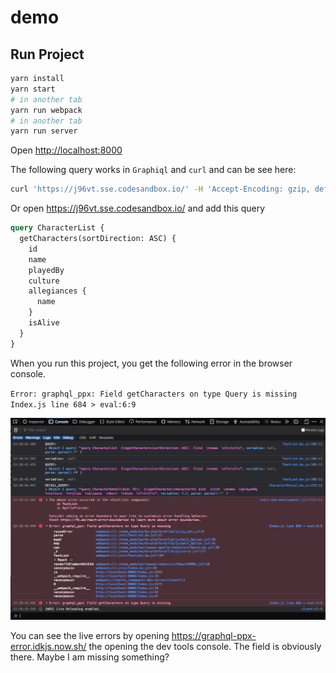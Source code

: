 # demo

## Run Project

```sh
yarn install
yarn start
# in another tab
yarn run webpack
# in another tab
yarn run server
```

Open <http://localhost:8000>

The following query works in `Graphiql` and `curl` and can be see here:

```bash
curl 'https://j96vt.sse.codesandbox.io/' -H 'Accept-Encoding: gzip, deflate, br' -H 'Content-Type: application/json' -H 'Accept: application/json' -H 'Connection: keep-alive' -H 'DNT: 1' -H 'Origin: https://j96vt.sse.codesandbox.io' --data-binary '{"query":"# Write your query or mutation here\nquery CharacterList {\n  getCharacters(sortDirection: ASC) {\n    id\n    name\n    playedBy\n    culture\n    allegiances {\n      name\n    }\n    isAlive\n  }\n}"}' --compressed
```

Or open <https://j96vt.sse.codesandbox.io/> and add this query

```graphql
query CharacterList {
  getCharacters(sortDirection: ASC) {
    id
    name
    playedBy
    culture
    allegiances {
      name
    }
    isAlive
  }
}
```

When you run this project, you get the following error in the browser console.

`Error: graphql_ppx: Field getCharacters on type Query is missing Index.js line 684 > eval:6:9`

![browse-console-image](./browse-console-error.png)

You can see the live errors by opening <https://graphql-ppx-error.idkjs.now.sh/> the opening the dev tools console.
The field is obviously there. Maybe I am missing something?
